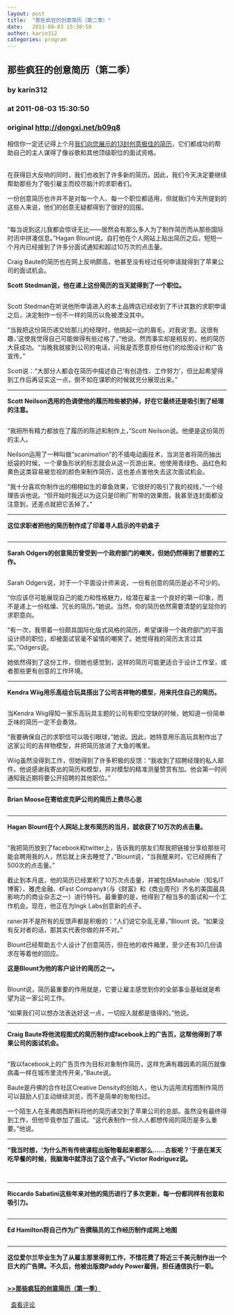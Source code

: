 ```yaml
---
layout: post
title:  "那些疯狂的创意简历（第二季）"
date:   2011-08-03 15:30:50
author: karin312
categories: program
---
```


## 那些疯狂的创意简历（第二季）
### by karin312
### at 2011-08-03 15:30:50
### original <http://dongxi.net/b09q8>

相信你一定还记得上个月<a href="http://dongxi.net/b080J">我们向您展示的13封创意极佳的简历</a>，它们都成功的帮助自己的主人谋得了像谷歌和其他顶级职位的面试资格。<br>
<br>
<span><p>在获得巨大反响的同时，我们也收到了许多新的简历。因此，我们今天决定要继续帮助那些为了吸引雇主而绞尽脑汁的求职者们。</p>
一份创意简历也许并不是对每一个人、每一个职位都适用，但就我们今天所提到的这些人来说，他们的创意无疑都得到了很好的回报。<br>
<br>
<p>“每当说到这儿我都会惊讶无比——居然会有那么多人为了制作简历而从那些国际时讯中拼凑信息。”Hagan Blount说。自打他在个人网站上贴出简历之后，短短一个月内已经接到了许多分面试通知和超过10万次的点击量。</p>
<p>Craig Baute的简历也在网上反响颇高，他甚至没有经过任何申请就得到了苹果公司的面试机会。</p>
</span><span><p><b>Scott Stedman说，他在递上这份简历的当天就得到了一个职位。</b></p>
<p><img src="http://www.dongxi.net/upload/attached/2011/08/03/011102_51502.jpg" alt="" border="0"></p>
<p>Scott Stedman在听说他所申请进入的本土品牌店已经收到了不计其数的求职申请之后，决定制作一份不一样的简历以免被湮没其中。</p>
<p>“当我把这份简历递交给那儿的经理时，他挑起一边的眉毛，对我说‘恩。这很有趣，’这使我觉得自己可能做得有些过格了，”他说。然而事实却是相反的，他的简历大获成功。“当晚我就接到公司的电话，问我是否愿意担任他们的绘图设计和广告宣传。”</p>
Scott说：“大部分人都会在简历中描述自己‘有创造性、工作努力’，但比起希望得到工作后再证实这一点，倒不如在谋职的时候就充分展现出来。”<br>
<p></p>
<hr>
<p></p>
<p><b>Scott Neilson选用的色调使他的履历险些被扔掉，好在它最终还是吸引到了经理的注意。</b></p>
<p><img src="http://www.dongxi.net/upload/attached/2011/08/03/011157_16534.jpg" alt="" border="0"></p>
<p>“我把所有精力都放在了履历的陈述和制作上，”Scott Neilson说。他便是这份简历的主人。</p>
<p>Neilson运用了一种叫做“scanimation”的不插电动画技术，当浏览者将简历抽出纸袋的时候，一个章鱼形状的标志就会从这一页游出来。他使用青绿色、品红色和黄色这类容易被忽视的颜色来制作简历，这也差点害他失去这次面试机会。</p>
<p>“我十分喜欢你制作出的栩栩如生的章鱼效果，它很好的吸引了我的视线，”一个经理告诉他说。“但开始时我还以为这只是印刷厂附带的效果图，我甚至连封面都没注意到，还差点就把它丢掉了。”</p>
<hr>
<p><b>这位求职者把他的简历制作成了印着寻人启示的牛奶盒</b><b>子</b></p>
<p><img src="http://www.dongxi.net/upload/attached/2011/08/03/011228_34253.jpg" alt="" border="0"></p>
<p></p>
<hr>
<p></p>
<p><b>Sarah Odgers的创意简历曾受到一个政府部门的嘲笑，但她仍然得到了想要的工作。</b></p>
<p><img src="http://www.dongxi.net/upload/attached/2011/08/03/011300_94223.jpg" alt="" border="0"></p>
<p>Sarah Odgers说，对于一个平面设计师来说，一份有创意的简历是必不可少的。</p>
<p>“你应该尽可能展现自己的能力和性格魅力，给潜在雇主一个良好的第一印象，而不是递上一份枯燥、冗长的简历。”她说。当然，你的简历依然需要清楚的呈现你的求职意向。</p>
<p>“有一次，我带着一份颇具国际化版式风格的简历，希望谋得一个政府部门的平面设计师的职位，却被面试官毫不留情的嘲笑了。她觉得我的简历太言过其实。”Odgers说。</p>
<p>她依然得到了这份工作，但她也感觉到，这样的简历可能更适合于设计工作室，或者那些更有创意的工作环境。</p>
<hr>
<p></p>
<p><b>Kendra Wiig用乐高组合玩具搭出了公司吉祥物的模型，用来托住自己的简历。</b></p>
<p><img src="http://www.dongxi.net/upload/attached/2011/08/03/120426_45725.jpg" alt="" border="0"></p>
<p>当Kendra Wiig得知一家乐高玩具主题的公司有职位空缺的时候，她知道一份简单乏味的简历一定不会奏效。</p>
<p>“我要确保自己的求职信可以吸引眼球，”她说。因此，她特意用乐高玩具制作出了这家公司的吉祥物模型，并把简历放进了大鱼的嘴里。</p>
<p>Wiig虽然没得到工作，但她得到了许多积极的反馈：“我收到了招聘经理的私人邮件。他说感谢我寄出的简历和模型，并对模型的精准测量赞赏有加。他会第一时间通知我近期将要公开招聘的其他职位。”</p>
<hr>
<p><b>Brian Moose在寄给皮克萨公司的简历上费尽心思</b></p>
<p><img src="http://www.dongxi.net/upload/attached/2011/08/03/120450_88147.jpg" alt="" border="0"></p>
<hr>
<b>Hagan Blount在个人网站上发布简历的当月，就收获了10万次的点击量。</b><p></p>
<p></p>
<p></p>
<p><img src="http://www.dongxi.net/upload/attached/2011/08/03/120519_21659.jpg" alt="" border="0"></p>
<p>“我把简历放到了facebook和twitter上，告诉我的朋友们帮我把链接分享给那些可能会聘用我的人，然后就上床去睡觉了，”Blount说，“当我醒来时，它已经拥有了500次的点击量。”</p>
</span><p><span>截止到本月底，他的简历已经累积了10万次点击量，并被包括</span>Mashable（知名IT博客）、雅虎金融、<span style="font-family:arial;line-height:18px;font-size:14px">《</span>Fast Company<span style="font-family:arial;line-height:18px;font-size:small"><span style="font-size:14px">》</span><span style="font-family:simsun;font-size:14px">（</span></span><span style="line-height:18px;font-size:14px;font-family:simsun">与《财富》和《商业周刊》齐名的美国最具影响力的商业杂志之一</span><span style="line-height:18px;font-size:14px;font-family:simsun">）进行特刊。最重要的是，他得到了相当多的面试和一个工作机会。现在，他正在为</span>Ingk Labs创意新的点子。</p>
<p>raner并不是所有的反馈声都是积极的：“人们说它杂乱无章，”Blount 说。“如果没有反对者的话，那其实代表你做的并不对。”</p>
<p>Blount已经帮助五个人设计了创意简历，但在他的收件箱里，至少还有30几份请求在等着他的回应。</p>
<p><b>这是Blount为他的客户设计的简历之一。</b></p>
<p><span><img src="http://www.dongxi.net/upload/attached/2011/08/03/120543_89292.jpg" alt="" border="0"></span></p>
<p>Blount说，简历最重要的作用就是，它要让雇主感觉到你的全部事业基础就是希望为这一家公司工作。</p>
<p>“如果我们可以想办法表达好这一点，一切投入就都是值得的。”他说。</p>
<p></p>
<hr>
<b>Craig Baute将他流程图式的简历制作成facebook上的广告页，这帮他得到了苹果公司的面试机会。</b><p></p>
<p><img src="http://www.dongxi.net/upload/attached/2011/08/03/120621_15352.jpg" alt="" border="0"></p>
<p>“我以facebook上的广告页作为目标对象制作简历，这样充满有趣因素的简历就像病毒一样在城市里流传开来，”Baute说。</p>
<p>Baute是丹佛的合作社区Creative Density的创始人，他认为运用流程图制作简历可以鼓励人们主动继续浏览，而不是简单的匆匆扫过。</p>
<p>一个陌生人在圣弗朗西斯科将他的简历递交到了苹果公司的总部。虽然没有最终得到工作，但他毕竟参加了面试。“这代表制作一份人人都想传阅的简历是多么重要。”他说。</p>
<hr>
<b>“我当时想，‘为什么所有传统课程出版物看起来都那么……古板呢？’于是在某天吃早餐的时候，我脑海中就浮出了这个点子。”Victor Rodriguez说。</b><p></p>
<span><img src="http://www.dongxi.net/upload/attached/2011/08/03/120637_40666.jpg" alt="" border="0"><br>
<br>
<hr>
</span><p><b><span>Riccardo Sabati</span>ni这些年来对他的简历进行了多次更新，每一份都同样有创意和吸引力。</b></p>
<p><span><img src="http://www.dongxi.net/upload/attached/2011/08/03/120701_39239.jpg" alt="" border="0"></span></p>
<p></p>
<hr>
<b>Ed </b><b>Hamilton将自己作为广告撰稿员的工作经历制作成网上地图</b><p></p>
<p><span><img src="http://www.dongxi.net/upload/attached/2011/08/03/120825_28805.jpg" alt="" border="0"></span></p>
<p></p>
<hr>
<b>这位爱尔兰毕业生为了从雇主那里得到工作，不惜花费了将近三千美元制作出一个巨大的广告牌。不久后，他被出版商</b><b>Paddy Power雇佣，担任通信执行一职。</b><p></p>
<span><img src="http://www.dongxi.net/upload/attached/2011/08/03/120849_65156.jpg" alt="" border="0"><br>
<br>
<a href="http://dongxi.net/b080J"><b>&gt;&gt;那些疯狂的创意简历（第一季）</b></a><br>
<br>
</span>  <a href="http://dongxi.net/b09q8#bshare_buttons">查看评论</a>